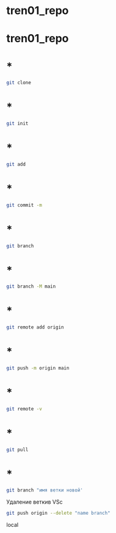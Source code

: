 ﻿# tren01_repo
# tren01_repo
# *
``` sh
git clone
```

# *
``` sh
git init
```
# *
``` sh
git add 
```

# * 
``` sh
git commit -m
```
# *
``` sh
git branch
```
# *
``` sh
git branch -M main
```
# *
``` sh
git remote add origin
```
# *
``` sh
git push -m origin main
```
# *
``` sh
git remote -v
```
# *
``` sh
git pull
```
# *
``` sh
git branch "имя ветки новой'
```
Удаление веткив VSc
``` sh
git push origin --delete "name branch"
```
local



